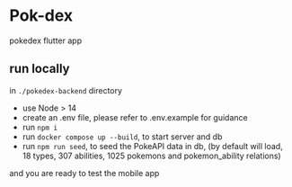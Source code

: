 # Pok-dex
pokedex flutter app

## run locally
in `./pokedex-backend` directory
- use Node > 14
- create an .env file, please refer to .env.example for guidance
- run `npm i`
- run `docker compose up --build`, to start server and db
- run `npm run seed`, to seed the PokeAPI data in db, (by default will load, 18 types, 307 abilities, 1025 pokemons and pokemon_ability relations)

and you are ready to test the mobile app
